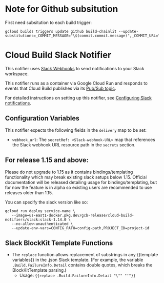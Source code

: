 # Note for Github subsitution

First need subsitution to each build trigger:

```
gcloud builds triggers update github build-chainlit --update-substitutions=_COMMIT_MESSAGE="\$(commit.commit.message)",_COMMIT_URL="\$(commit.url)",_COMMIT_USER="\$(commit.author.login)",_PUSH_NAME="\$(push.repository.name)"
```

# Cloud Build Slack Notifier

This notifier uses [Slack Webhooks](https://api.slack.com/messaging/webhooks) to
send notifications to your Slack workspace.

This notifier runs as a container via Google Cloud Run and responds to
events that Cloud Build publishes via its
[Pub/Sub topic](https://cloud.google.com/cloud-build/docs/send-build-notifications).

For detailed instructions on setting up this notifier,
see [Configuring Slack notifications](https://cloud.google.com/cloud-build/docs/configuring-notifications/configure-slack).

## Configuration Variables

This notifier expects the following fields in the `delivery` map to be set:

- `webhook_url`: The `secretRef: <Slack-webhook-URL>` map that references the
  Slack webhook URL resource path in the `secrets` section.

## For release 1.15 and above:

Please do not upgrade to 1.15 as it contains bindings/templating functionality which may break existing slack setups below 1.15. Official documentation will be released detailing usage for bindings/templating, but for now the feature is in alpha so existing users are recommended to use releases older than 1.15.

You can specify the slack version like so:

```
gcloud run deploy service-name \
   --image=us-east1-docker.pkg.dev/gcb-release/cloud-build-notifiers/slack:slack-1.14.0 \
   --no-allow-unauthenticated \
   --update-env-vars=CONFIG_PATH=config-path,PROJECT_ID=project-id
```

## Slack BlockKit Template Functions

- The `replace` function allows replacement of substrings in any {{template variables}} in the .json Slack template. (For example, the variable `.Build.FailureInfo.Detail` contains double quotes, which breaks the BlockKitTemplate parsing.)
  - Usage: `{{replace .Build.FailureInfo.Detail "\"" "'"}}`
